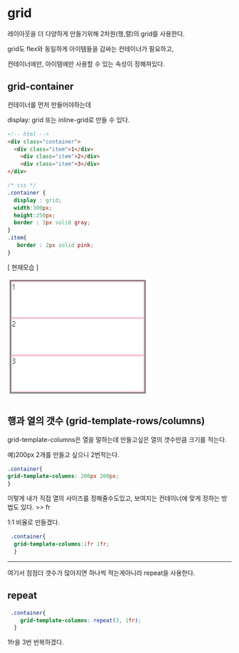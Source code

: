 # grid
레이아웃을 더 다양하게 만들기위해 2차원(행,렬)의 grid를 사용한다.

grid도 flex와 동일하게 아이템들을 감싸는 컨테이너가 필요하고,

컨테이너에만, 아이템에만 사용할 수 있는 속성이 정해져있다.

## grid-container
컨테이너를 먼저 만들어야하는데

display: grid 또는 inline-grid로 만들 수 있다.
```html
<!-- html -->
<div class="container">
  <div class="item">1</div>
    <div class="item">2</div>
    <div class="item">3</div>
</div>
```

```css
/* css */
.container {
  display : grid;
  width:300px;
  height:250px;
  border : 3px solid gray;
}
.item{
   border : 2px solid pink;
}
```
[ 현재모습 ]

![Alt text](../IMG/grid1.JPG)

## 행과 열의 갯수 (grid-template-rows/columns)

 grid-template-columns은 열을 말하는데 만들고싶은 열의 갯수만큼 크기를 적는다.

 예)200px 2개를 만들고 싶으니 2번적는다.
 ``` css
 .container{
 grid-template-columns: 200px 200px;
 }
 ```

이렇게 내가 직접 열의 사이즈를 정해줄수도있고, 보여지는
컨테이너에 맞게 정하는 방법도 있다. >> fr

 1:1 비율로 만들겠다.
```css
 .container{
  grid-template-columns:1fr 1fr; 
  }
```
------------------------
여기서 점점더 갯수가 많아지면 하나씩 적는게아니라 repeat을 사용한다.
## repeat
```css
 .container{
    grid-template-columns: repeat(3, 1fr);
  }
```
1fr을 3번 반복하겠다.

